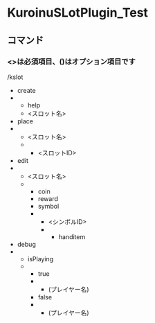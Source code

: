 # KuroinuSLotPlugin_Test
## コマンド
### <>は必須項目、()はオプション項目です
/kslot
- create
- - help
  - <スロット名>
- place
- - <スロット名>
  - - <スロットID>
- edit
- - <スロット名>
  - - coin
    - reward
    - symbol
    - - <シンボルID>
      - - handitem
- debug
- - isPlaying
  - - true
    - - (プレイヤー名)
    - false
    - - (プレイヤー名)
